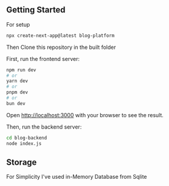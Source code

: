 

## Getting Started

For setup

```bash
npx create-next-app@latest blog-platform 
```
Then Clone this repository in the built folder

First, run the frontend server:

```bash
npm run dev
# or
yarn dev
# or
pnpm dev
# or
bun dev
```

Open [http://localhost:3000](http://localhost:3000) with your browser to see the result.

Then, run the backend server:

```bash
cd blog-backend
node index.js
```
## Storage

For Simplicity I've used in-Memory Database from Sqlite 




